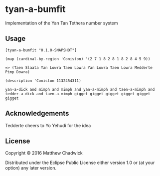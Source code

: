 # tyan-a-bumfit

Implementation of the Yan Tan Tethera number system

## Usage

```[tyan-a-bumfit "0.1.0-SNAPSHOT"]```

```(map (cardinal-by-region 'Coniston) '(2 7 1 8 2 8 1 8 2 8 4 5 9))```

```=> (Taen Slaata Yan Lowra Taen Lowra Yan Lowra Taen Lowra Medderte Pimp Dowra)```

```(description 'Coniston 1132454311)```

```yan-a-dick and mimph and mimph and yan-a-mimph and taen-a-mimph and tedder-a-dick and taen-a-mimph gigget gigget gigget gigget gigget gigget```


## Acknowledgements

Tedderte cheers to Yo Yehudi for the idea

## License

Copyright © 2016 Matthew Chadwick

Distributed under the Eclipse Public License either version 1.0 or (at
your option) any later version.
